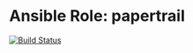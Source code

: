 # Ansible Role: papertrail

[![Build Status](https://travis-ci.org/ingvarch/ansible-papertrail.svg?branch=master)](https://travis-ci.org/ingvarch/ansible-papertrail)
